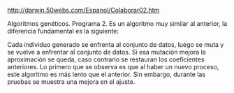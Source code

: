 http://darwin.50webs.com/Espanol/Colaborar02.htm

Algoritmos genéticos. Programa 2.
Es un algoritmo muy similar al anterior, la diferencia fundamental es la siguiente:

Cada individuo generado se enfrenta al conjunto de datos, luego se muta y se vuelve a enfrentar al conjunto de datos. Si esa mutación mejora la aproximación se queda, caso contrario se restauran los coeficientes anteriores. Lo primero que se observa es que al haber un nuevo proceso, este algoritmo es más lento que el anterior. Sin embargo, durante las pruebas se muestra una mejora en el ajuste.
